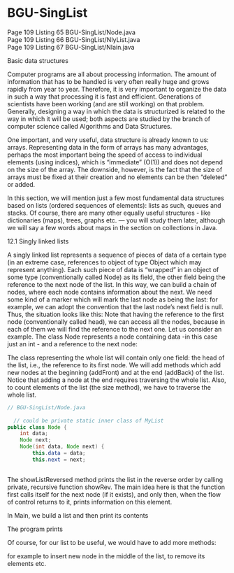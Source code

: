 # BGU-SingList

Page 109 Listing 65 BGU-SingList/Node.java  
Page 109 Listing 66 BGU-SingList/NIyList.java  
Page 109 Listing 67 BGU-SingList/NIain.java  

Basic data structures  

Computer programs are all about processing information. The amount of information that has to be handled is very often really huge and grows rapidly from year to year. Therefore, it is very important to organize the data in such a way that processing it is fast and efficient. Generations of scientists have been working (and are still working) on that problem. Generally, designing a way in which the data is structurized is related to the way in which it will be used; both aspects are studied by the branch of computer science called Algorithms and Data Structures.  
  
One important, and very useful, data structure is already known to us: arrays. Representing data in the form of arrays has many advantages, perhaps the most important being the speed of access to individual elements (using indices), which is “immediate” (O(1)) and does not depend on the size of the array. The downside, however, is the fact that the size of arrays must be fixed at their creation and no elements can be then “deleted” or added.  
  
In this section, we will mention just a few most fundamental data structures based on lists (ordered sequences of elements): lists as such, queues and stacks. Of course, there are many other equally useful structures - like dictionaries (maps), trees, graphs etc. — you will study them later, although we will say a few words about maps in the section on collections in Java.  
  
12.1 Singly linked lists  
  
A singly linked list represents a sequence of pieces of data of a
certain type (in an extreme case, references to object of type Object
which may represent anything). Each such piece of data is “wrapped”
in an object of some type (conventionally called Node) as its field, the
other field being the reference to the next node of the list. In this
way, we can build a chain of nodes, where each node contains
information about the next. We need some kind of a marker which
will mark the last node as being the last: for example, we can adopt
the convention that the last node’s next field is null.
Thus, the situation looks like this:
Note that having the reference to the first node (conventionally
called head), we can access all the nodes, because in each of them we
will find the reference to the next one.
Let us consider an example. The class Node represents a node
containing data -in this case just an int - and a reference to the next
node:  
  
The class representing the whole list will contain only one field: the head
of the list, i.e., the reference to its first node. We will add methods which
add new nodes at the beginning (addFront) and at the end (addBack) of
the list. Notice that adding a node at the end requires traversing the whole
list. Also, to count elements of the list (the size method), we have to
traverse the whole list.  

```java
// BGU-SingList/Node.java
 
  // could be private static inner class of MyList
public class Node {
    int data;
    Node next;
    Node(int data, Node next) {
        this.data = data;
        this.next = next;
    
```
  
The showListReversed method prints the list in the reverse order by
calling private, recursive function showRev. The main idea here is that the
function first calls itself for the next node (if it exists), and only then, when
the flow of control returns to it, prints information on this element.  
  
In Main, we build a list and then print its contents  
  
The program prints



Of course, for our list to be useful, we would have to add more methods:  

    
for example to insert new node in the middle of the list, to remove its elements etc.
